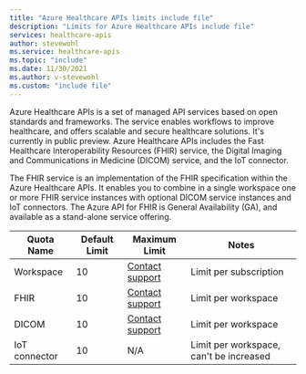 ```yaml
---
title: "Azure Healthcare APIs limits include file"
description: "Limits for Azure Healthcare APIs include file"
services: healthcare-apis
author: stevewohl
ms.service: healthcare-apis
ms.topic: "include"
ms.date: 11/30/2021
ms.author: v-stevewohl
ms.custom: "include file"
---
```


Azure Healthcare APIs is a set of managed API services based on open standards and frameworks. The service enables workflows to improve healthcare, and offers scalable and secure healthcare solutions. It's currently in public preview. Azure Healthcare APIs includes the Fast Healthcare Interoperability Resources (FHIR) service, the Digital Imaging and Communications in Medicine (DICOM) service, and the IoT connector.

The FHIR service is an implementation of the FHIR specification within the Azure Healthcare APIs. It enables you to combine in a single workspace one or more FHIR service instances with optional DICOM service instances and IoT connectors. The Azure API for FHIR is General Availability (GA), and available as a stand-alone service offering.

| **Quota Name** | **Default Limit**| **Maximum Limit** | **Notes** |
|---|---|---|---|
|Workspace |10|[Contact support](https://azure.microsoft.com/support/options/) |Limit per subscription|
|FHIR |10|[Contact support](https://azure.microsoft.com/support/options/) |Limit per workspace|
|DICOM |10|[Contact support](https://azure.microsoft.com/support/options/) |Limit per workspace|
|IoT connector |10|N/A |Limit per workspace, can't be increased|
